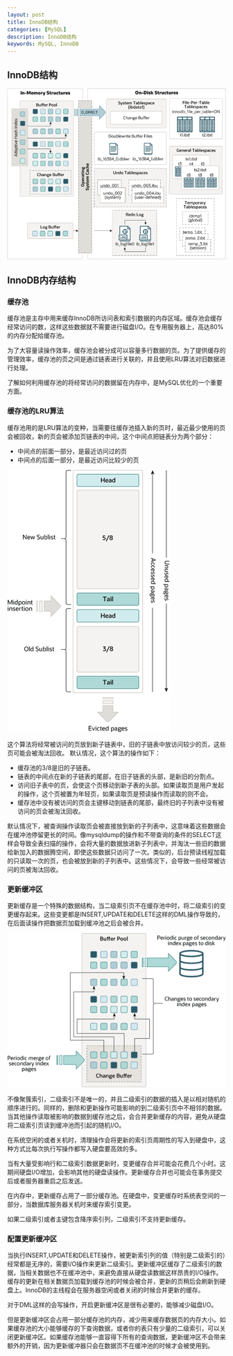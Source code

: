 ```yaml
---
layout: post
title: InnoDB结构
categories: [MySQL]
description: InnoDB结构
keywords: MySQL, InnoDB
---
```


## InnoDB结构

![InnoDB架构图](https://github.com/qinchunabng/qinchunabng.github.io/blob/master/images/posts/mysql/innodb-architecture-8-0.png)

## InnoDB内存结构

### 缓存池

缓存池是主存中用来缓存InnoDB所访问表和索引数据的内存区域。缓存池会缓存经常访问的数，这样这些数据就不需要进行磁盘I/O。在专用服务器上，高达80%的内存分配给缓存池。

为了大容量读操作效率，缓存池会被分成可以容量多行数据的页。为了提供缓存的管理效率，缓存池的页之间是通过链表进行关联的，并且使用LRU算法对旧数据进行处理。

了解如何利用缓存池的将经常访问的数据留在内存中，是MySQL优化的一个重要方面。

### 缓存池的LRU算法

缓存池用的是LRU算法的变种，当需要往缓存池插入新的页时，最近最少使用的页会被回收，新的页会被添加页链表的中间，这个中间点把链表分为两个部分：
- 中间点的前面一部分，是最近访问过的页
- 中间点的后面一部分，是最近访问比较少的页
  
![缓存池链表](https://github.com/qinchunabng/qinchunabng.github.io/blob/master/images/posts/mysql/innodb-buffer-pool-list.png)

这个算法将经常被访问的页放到新子链表中，旧的子链表中放访问较少的页，这些页可能会被淘汰回收。
默认情况，这个算法的操作如下：
- 缓存池的3/8是旧的子链表。
- 链表的中间点在新的子链表的尾部，在旧子链表的头部，是新旧的分割点。
- 访问旧子表中的页，会使这个页移动到新子表的头部。如果读取页是用户发起的操作，这个页被置为年轻页，如果读取页是预读操作而读取的则不会。
- 缓存池中没有被访问的页会主键移动到链表的尾部，最终旧的子列表中没有被访问的页会被淘汰回收。
  
默认情况下，被查询操作读取页会被直接放到新的子列表中，这意味着这些数据会在缓冲池停留更长的时间。像mysqldump的操作和不带查询的条件的SELECT这样会导致全表扫描的操作，会将大量的数据放进新子列表中，并淘汰一些旧的数据给新加入的数据腾空间，即使这些数据只访问了一次。类似的，后台预读线程加载的只读取一次的页，也会被放到新的子列表中。这些情况下，会导致一些经常被访问的页被淘汰回收。

### 更新缓冲区

更新缓存是一个特殊的数据结构，当二级索引页不在缓存池中时，将二级索引的变更缓存起来。这些变更都是INSERT,UPDATE和DELETE这样的DML操作导致的，在后面读操作把数据页加载到缓冲池之后会被合并。

![更新缓存](https://github.com/qinchunabng/qinchunabng.github.io/blob/master/images/posts/mysql/innodb-change-buffer.png)

不像聚簇索引，二级索引不是唯一的，并且二级索引的数据的插入是以相对随机的顺序进行的。同样的，删除和更新操作可能影响的到二级索引页中不相邻的数据。当其他操作读取被影响的数据到缓存池之后，会合并更新缓存的内容，避免从硬盘将二级索引页读到缓冲池而引起的随机I/O。

在系统空闲的或者关机时，清理操作会将更新的索引页周期性的写入到硬盘中，这种方式比每次执行写操作都写入硬盘要高效的多。

当有大量受影响行和二级索引数据更新时，变更缓存合并可能会花费几个小时。这期间硬盘I/O增加，会影响其他的硬盘读操作。更新缓存合并也可能会在事务提交后或者服务器重启之后发送。

在内存中，更新缓存占用了一部分缓存池。在硬盘中，变更缓存时系统表空间的一部分，当数据库服务器关机时来缓存索引变更。

如果二级索引或者主键包含降序索引列，二级索引不支持更新缓存。

### 配置更新缓冲区

当执行INSERT,UPDATE和DELETE操作，被更新索引列的值（特别是二级索引的）经常都是无序的，需要I/O操作来更新二级索引。更新缓冲区缓存了二级索引的数据，当相关数据也不在缓冲池中，来避免直接从硬盘读数据这样昂贵的I/O操作。缓存的更新在相关数据页加载到缓存池的时候会被合并，更新的页稍后会刷新到硬盘上。InnoDB的主线程会在服务器空闲或者关闭的时候合并更新的缓存。

对于DML这样的会写操作，开启更新缓冲区是很有必要的，能够减少磁盘I/O。

但是更新缓冲区会占用一部分缓存池的内存，减少用来缓存数据页的内存大小。如果缓存池的大小能够缓存的下查询数据，或者你的表只有少量的二级索引，可以关闭更新缓冲区。如果缓存池能够一直容得下所有的查询数据，更新缓冲区不会带来额外的开销，因为更新缓冲器只会在数据页不在缓冲池的时候才会被使用到。


